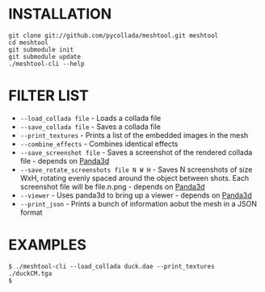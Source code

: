 INSTALLATION
============
    git clone git://github.com/pycollada/meshtool.git meshtool
    cd meshtool
    git submodule init
    git submodule update
    ./meshtool-cli --help

FILTER LIST
===========
* ``--load_collada file`` - Loads a collada file
* ``--save_collada file`` - Saves a collada file
* ``--print_textures`` - Prints a list of the embedded images in the mesh
* ``--combine_effects`` - Combines identical effects
* ``--save_screenshot file`` - Saves a screenshot of the rendered collada file - depends on [Panda3d](http://www.panda3d.org/)
* ``--save_rotate_screenshots file N W H`` - Saves N screenshots of size WxH, rotating evenly spaced around the object between shots. Each screenshot file will be file.n.png - depends on [Panda3d](http://www.panda3d.org/)
* ``--viewer`` - Uses panda3d to bring up a viewer - depends on [Panda3d](http://www.panda3d.org/)
* ``--print_json`` - Prints a bunch of information aobut the mesh in a JSON format

EXAMPLES
========
    $ ./meshtool-cli --load_collada duck.dae --print_textures
    ./duckCM.tga
    $
